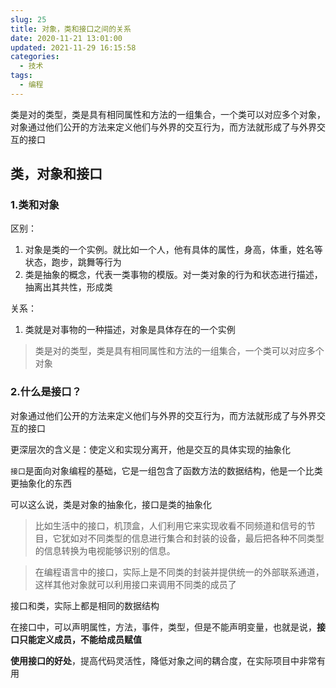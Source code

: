 ```yaml
---
slug: 25
title: 对象，类和接口之间的关系
date: 2020-11-21 13:01:00
updated: 2021-11-29 16:15:58
categories: 
  - 技术
tags: 
  - 编程
---
```





类是对的类型，类是具有相同属性和方法的一组集合，一个类可以对应多个对象，对象通过他们公开的方法来定义他们与外界的交互行为，而方法就形成了与外界交互的接口

<!-- more -->


<!-- more -->

## 类，对象和接口

### 1.类和对象

区别：
1. 对象是类的一个实例。就比如一个人，他有具体的属性，身高，体重，姓名等状态，跑步，跳舞等行为
2. 类是抽象的概念，代表一类事物的模版。对一类对象的行为和状态进行描述，抽离出其共性，形成类

关系：
1. 类就是对事物的一种描述，对象是具体存在的一个实例

>类是对的类型，类是具有相同属性和方法的一组集合，一个类可以对应多个对象

### 2.什么是接口？

对象通过他们公开的方法来定义他们与外界的交互行为，而方法就形成了与外界交互的接口

更深层次的含义是：使定义和实现分离开，他是交互的具体实现的抽象化

`接口`是面向对象编程的基础，它是一组包含了函数方法的数据结构，他是一个比类更抽象化的东西

可以这么说，类是对象的抽象化，接口是类的抽象化

>比如生活中的接口，机顶盒，人们利用它来实现收看不同频道和信号的节目，它犹如对不同类型的信息进行集合和封装的设备，最后把各种不同类型的信息转换为电视能够识别的信息。

>在编程语言中的接口，实际上是不同类的封装并提供统一的外部联系通道，这样其他对象就可以利用接口来调用不同类的成员了

接口和类，实际上都是相同的数据结构

在接口中，可以声明属性，方法，事件，类型，但是不能声明变量，也就是说，**接口只能定义成员，不能给成员赋值**

**使用接口的好处**，提高代码灵活性，降低对象之间的耦合度，在实际项目中非常有用

